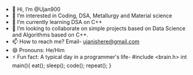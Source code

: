 - 👋 Hi, I’m @Ujan900
- 👀 I’m interested in Coding, DSA, Metallurgy and Material science
- 🌱 I’m currently learning DSA on C++
- 💞️ I’m looking to collaborate on simple projects based on Data Science and Algorithms based on C++.
- 📫 How to reach me? Email- ujanishere@gmail.com 
- 😄 Pronouns: He/Him
- ⚡ Fun fact: A typical day in a programmer's life-
 #include <brain.h>
 int main(){
 eat();
 sleep();
 code();
 repeat();
}

<!---
Ujan900/Ujan900 is a ✨ special ✨ repository because its `README.md` (this file) appears on your GitHub profile.
You can click the Preview link to take a look at your changes.
--->
